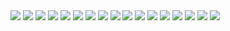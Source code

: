 <img src="https://github.com/elvislkn/img/blob/master/Streett.jpg?raw=true">
<img src="https://github.com/elvislkn/img/blob/master/Street.jpg?raw=true">
<img src="https://github.com/elvislkn/img/blob/master/logo20gobierno20regional20201920-20Azul20-20transparente1.png?raw=true">
<img src="https://github.com/elvislkn/img/blob/master/sno.jpg?raw=true">
<img src="https://github.com/elvislkn/img/blob/master/plaza-cajamarca.png?raw=true">

<img src="https://github.com/elvislkn/img/blob/master/plaza-everest_02.jpg?raw=true">
<img src="https://github.com/elvislkn/img/blob/master/everest_19.jpg?raw=true">
<img src="https://github.com/elvislkn/img/blob/master/s_sc_04.jpg?raw=true">
<img src="https://github.com/elvislkn/img/blob/master/user_03.jpg?raw=true">
<img src="https://github.com/elvislkn/img/blob/master/user_12.jpg?raw=true">
<img src="https://github.com/elvislkn/img/blob/master/v_10.jpg?raw=true">
<img src="https://github.com/elvislkn/img/blob/master/v_19.jpg?raw=true">
<img src="https://github.com/elvislkn/img/blob/master/v_20.jpg?raw=true">
<img src="https://github.com/elvislkn/img/blob/master/v_22.jpg?raw=true">
<img src="https://github.com/elvislkn/img/blob/master/v_23.jpg?raw=true">
<img src="https://github.com/elvislkn/img/blob/master/v_25.jpg?raw=true">
<img src="https://github.com/elvislkn/img/blob/master/v_29.jpg?raw=true">
